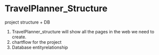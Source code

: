 # TravelPlanner_Structure
project structure + DB
1. TravelPlanner_structure will show all the pages in the web we need to create.
2. chartflow for the project
3. Database entityrelationship

